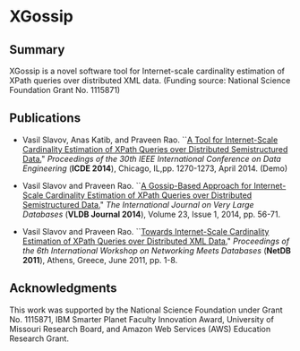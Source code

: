 # XGossip

## Summary

XGossip is a novel software tool for Internet-scale cardinality estimation of XPath queries over distributed XML data. (Funding source: National Science Foundation Grant No. 1115871)

## Publications

* Vasil Slavov, Anas Katib, and Praveen Rao. ``[A Tool for Internet-Scale Cardinality Estimation of XPath Queries over Distributed Semistructured Data.](http://dx.doi.org/10.1109/ICDE.2014.6816758)" *Proceedings of the 30th IEEE International Conference on Data Engineering* (**ICDE 2014**), Chicago, IL,pp. 1270-1273, April 2014. (Demo)

* Vasil Slavov and Praveen Rao. ``[A Gossip-Based Approach for Internet-Scale Cardinality Estimation of XPath Queries over Distributed Semistructured Data.](http://dx.doi.org/10.1007/s00778-013-0314-1)" *The International Journal on Very Large Databases* (**VLDB Journal 2014**), Volume 23, Issue 1, 2014, pp. 56-71.

* Vasil Slavov and Praveen Rao. ``[Towards Internet-Scale Cardinality Estimation of XPath Queries over Distributed XML Data.](https://research.microsoft.com/en-us/um/people/srikanth/netdb11/netdb11papers/netdb11-final1.pdf)" *Proceedings of the 6th International Workshop on Networking Meets Databases* (**NetDB 2011**), Athens, Greece, June 2011, pp. 1-8.

## Acknowledgments
This work was supported by the National Science Foundation under Grant No. 1115871, IBM Smarter Planet Faculty Innovation Award, University of Missouri Research Board, and Amazon Web Services (AWS) Education Research Grant.
